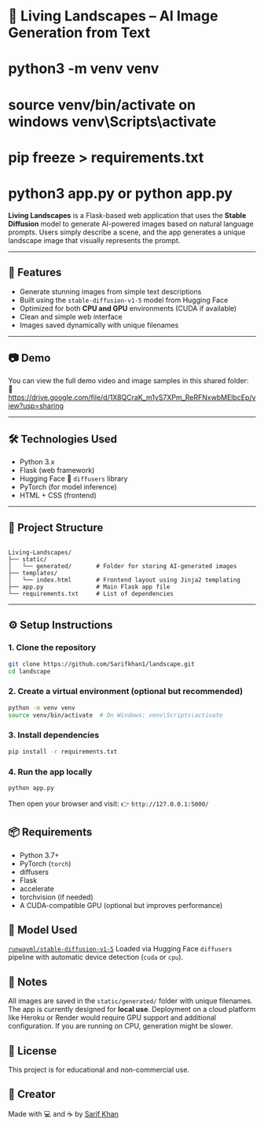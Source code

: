 # 🌄 Living Landscapes – AI Image Generation from Text

# python3 -m venv venv

# source venv/bin/activate on windows venv\Scripts\activate

# pip freeze > requirements.txt

# python3 app.py or python app.py


**Living Landscapes** is a Flask-based web application that uses the **Stable Diffusion** model to generate AI-powered images based on natural language prompts. Users simply describe a scene, and the app generates a unique landscape image that visually represents the prompt.

---

## 🚀 Features

- Generate stunning images from simple text descriptions
- Built using the `stable-diffusion-v1-5` model from Hugging Face
- Optimized for both **CPU and GPU** environments (CUDA if available)
- Clean and simple web interface
- Images saved dynamically with unique filenames

---

## 📷 Demo

You can view the full demo video and image samples in this shared folder:  
🔗 https://drive.google.com/file/d/1X8QCraK_m1yS7XPm_ReRFNxwbMElbcEp/view?usp=sharing

---

## 🛠️ Technologies Used

- Python 3.x
- Flask (web framework)
- Hugging Face 🤗 `diffusers` library
- PyTorch (for model inference)
- HTML + CSS (frontend)

---

## 📁 Project Structure

```

Living-Landscapes/
├── static/
│   └── generated/       # Folder for storing AI-generated images
├── templates/
│   └── index.html       # Frontend layout using Jinja2 templating
├── app.py               # Main Flask app file
└── requirements.txt     # List of dependencies

````

---

## ⚙️ Setup Instructions

### 1. Clone the repository

```bash
git clone https://github.com/Sarifkhan1/landscape.git
cd landscape
````

### 2. Create a virtual environment (optional but recommended)

```bash
python -m venv venv
source venv/bin/activate  # On Windows: venv\Scripts\activate
```

### 3. Install dependencies

```bash
pip install -r requirements.txt
```

### 4. Run the app locally

```bash
python app.py
```

Then open your browser and visit:
👉 `http://127.0.0.1:5000/`


## 📦 Requirements

* Python 3.7+
* PyTorch (`torch`)
* diffusers
* Flask
* accelerate
* torchvision (if needed)
* A CUDA-compatible GPU (optional but improves performance)


## 🧠 Model Used

[`runwayml/stable-diffusion-v1-5`](https://huggingface.co/runwayml/stable-diffusion-v1-5)
  Loaded via Hugging Face `diffusers` pipeline with automatic device detection (`cuda` or `cpu`).

## 📌 Notes

All images are saved in the `static/generated/` folder with unique filenames.
The app is currently designed for **local use**. Deployment on a cloud platform like Heroku or Render would require GPU support and additional configuration.
If you are running on CPU, generation might be slower.


## 📜 License

This project is for educational and non-commercial use.


## 🙌 Creator

Made with 💻 and ☕ by [Sarif Khan](https://github.com/Sarifkhan1)
